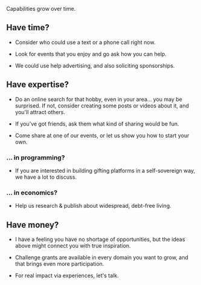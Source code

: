 
Capabilities grow over time.

## Have time?

- Consider who could use a text or a phone call right now.

- Look for events that you enjoy and go ask how you can help.

- We could use help advertising, and also soliciting sponsorships.

## Have expertise?

- Do an online search for that hobby, even in your area... you may be surprised. If not, consider creating some posts or videos about it, and you'll attract others.

- If you've got friends, ask them what kind of sharing would be fun.

- Come share at one of our events, or let us show you how to start your own.

### ... in programming?

- If you are interested in building gifting platforms in a self-sovereign way, we have a lot to discuss.

### ... in economics?

- Help us research & publish about widespread, debt-free living.

## Have money?

- I have a feeling you have no shortage of opportunities, but the ideas above might connect you with true inspiration.

- Challenge grants are available in every domain you want to grow, and that brings even more participation.

- For real impact via experiences, let's talk.
